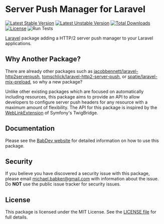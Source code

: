 # Server Push Manager for Laravel

[![Latest Stable Version](https://poser.pugx.org/babdev/laravel-server-push-manager/v/stable)](https://packagist.org/packages/babdev/laravel-server-push-manager) [![Latest Unstable Version](https://poser.pugx.org/babdev/laravel-server-push-manager/v/unstable)](https://packagist.org/packages/babdev/laravel-server-push-manager) [![Total Downloads](https://poser.pugx.org/babdev/laravel-server-push-manager/downloads)](https://packagist.org/packages/babdev/laravel-server-push-manager) [![License](https://poser.pugx.org/babdev/laravel-server-push-manager/license)](https://packagist.org/packages/babdev/laravel-server-push-manager) ![Run Tests](https://github.com/BabDev/laravel-server-push-manager/workflows/Run%20Tests/badge.svg?branch=1.x)

[Laravel](https://laravel.com) package adding a HTTP/2 server push manager to your Laravel applications.

## Why Another Package?

There are already other packages such as [jacobbennett/laravel-http2serverpush](https://github.com/JacobBennett/laravel-HTTP2ServerPush), [tomschlick/laravel-http2-server-push](https://github.com/tomschlick/laravel-http2-server-push), or [spatie/laravel-mix-preload](https://github.com/spatie/laravel-mix-preload), so why a new package?

Unlike other existing packages which are focused on automatically including resources, this package aims to provide an API to allow developers to configure server push headers for any resource with a maximum amount of flexibility. The API for this package is inspired by the [WebLinkExtension](https://github.com/symfony/twig-bridge/blob/master/Extension/WebLinkExtension.php) of Symfony's TwigBridge.

## Documentation

Please see the [BabDev website](https://www.babdev.com/open-source/packages/laravel-server-push-manager/docs/1.x) for detailed information on how to use this package.

## Security

If you believe you have discovered a security issue with this package, please email michael.babker@gmail.com with information about the issue.  Do **NOT** use the public issue tracker for security issues.

## License

This package is licensed under the MIT License. See the [LICENSE file](/LICENSE) for full details.
